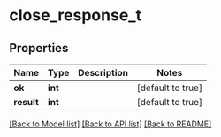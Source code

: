# close_response_t

## Properties
Name | Type | Description | Notes
------------ | ------------- | ------------- | -------------
**ok** | **int** |  | [default to true]
**result** | **int** |  | [default to true]

[[Back to Model list]](../README.md#documentation-for-models) [[Back to API list]](../README.md#documentation-for-api-endpoints) [[Back to README]](../README.md)


